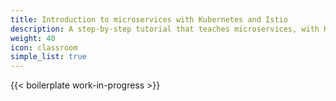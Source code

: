 ```yaml
---
title: Introduction to microservices with Kubernetes and Istio
description: A step-by-step tutorial that teaches microservices, with Kubernetes and Istio.
weight: 40
icon: classroom
simple_list: true
---
```


{{< boilerplate work-in-progress >}}
